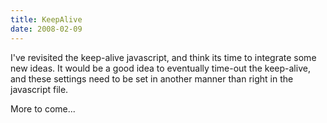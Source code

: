 ```yaml
---
title: KeepAlive
date: 2008-02-09
---
```

I've revisited the keep-alive javascript, and think its time to integrate some new ideas. It would be a good idea to eventually time-out the keep-alive, and these settings need to be set in another manner than right in the javascript file.

More to come...


